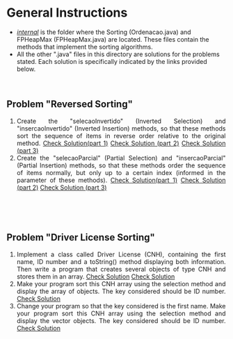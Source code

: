 # General Instructions

* *[internal](./internal/)* is the folder where the Sorting (Ordenacao.java) and FPHeapMax (FPHeapMax.java) are located. These files contain the methods that implement the sorting algorithms.
* All the other ".java" files in this directory are solutions for the problems stated. Each solution is specifically indicated by the links provided below.

<section>
<div align="justify">
<br/>

<h2> Problem "Reversed Sorting" </h2>
<ol>
  <li>
  Create the "selecaoInvertido" (Inverted Selection) and "insercaoInvertido" (Inverted Insertion) methods, so that these methods sort the sequence of items in reverse order relative to the original method. <a href="./Ordenacao.java#L27" target="_blank">Check Solution(part 1)</a> <a href="./Ordenacao.java#L61" target="_blank">Check Solution (part 2)</a> <a href="./TesteExercicio24.java" target="_blank">Check Solution (part 3)</a> 
  </li>
   <li>
  Create the "selecaoParcial" (Partial Selection) and "insercaoParcial" (Partial Insertion) methods, so that these methods order the sequence of items normally, but only up to a certain index (informed in the parameter of these methods).  <a href="./Ordenacao.java#L36" target="_blank">Check Solution(part 1)</a> <a href="./Ordenacao.java#L76" target="_blank">Check Solution (part 2)</a> <a href="./TesteExercicio25.java" target="_blank">Check Solution (part 3)</a> 
  
  </li>
</ol>
<br>
<br>
<br>

<h2> Problem "Driver License Sorting" </h2>
<ol>
  <li>
  Implement a class called Driver License (CNH), containing the first name, ID number and a toString() method displaying both information. Then write a program that creates several objects of type CNH and stores them in an array. <a href="./ItemCNH.java" target="_blank">Check Solution</a> <a href="./CNH.java" target="_blank">Check Solution</a>
  </li>
   <li>
  Make your program sort this CNH array using the selection method and display the array of objects. The key considered should be ID number. <a href="./sorting/TesteExercicio26.java#L27" target="_blank">Check Solution</a>
  </li>
  <li>
  Change your program so that the key considered is the first name.  Make your program sort this CNH array using the selection method and display the vector objects. The key considered should be ID number. <a href="./CNH.java#L41" target="_blank">Check Solution</a>
  </li>
</ol>
<br>
<br>
<br>
  
  




</div>   
</section>  
